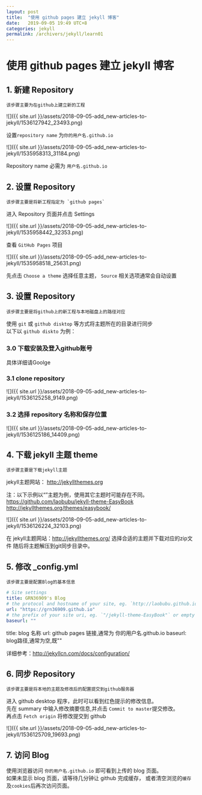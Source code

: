 ```yaml
---
layout: post
title:  "使用 github pages 建立 jekyll 博客"
date:   2019-09-05 19:49 UTC+8
categories: jekyll
permalink: /archivers/jekyll/learn01
---
```


# 使用 github pages 建立 jekyll 博客

## 1. 新建 Repository
    该步骤主要为在github上建立新的工程  

![]({{ site.url }}/assets/2018-09-05-add_new-articles-to-jekyll/1536127942_23493.png)

设置`repository name` 为`你的用户名.github.io`  

![]({{ site.url }}/assets/2018-09-05-add_new-articles-to-jekyll/1535958313_31184.png)

Repository name 必需为 `用户名.github.io`

## 2. 设置 Repository
    该步骤主要是将新工程指定为 `github pages`

进入 Repository 页面并点击 Settings  

![]({{ site.url }}/assets/2018-09-05-add_new-articles-to-jekyll/1535958442_32353.png)

查看 `GitHub Pages` 项目  

![]({{ site.url }}/assets/2018-09-05-add_new-articles-to-jekyll/1535958518_25631.png)

先点击 `Choose a theme` 选择任意主题，
`Source` 相关选项通常会自动设置

## 3. 设置 Repository
    该步骤主要是将github上的新工程与本地磁盘上的路径对应

使用 `git` 或 `github disktop` 等方式将主题所在的目录进行同步  
以下以 `github diskto` 为例：

### 3.0 下载安装及登入github账号
具体详细请Goolge

### 3.1 clone repository
![]({{ site.url }}/assets/2018-09-05-add_new-articles-to-jekyll/1536125258_9149.png)

### 3.2 选择 repository 名称和保存位置

![]({{ site.url }}/assets/2018-09-05-add_new-articles-to-jekyll/1536125186_14409.png)

## 4. 下载 jekyll 主题 theme
    该步骤主要是下载jekyll主题

jekyll主题网站：
http://jekyllthemes.org  


注：以下示例以“”主题为例，使用其它主题时可能存在不同。  
https://github.com/laobubu/jekyll-theme-EasyBook  
http://jekyllthemes.org/themes/easybook/  

![]({{ site.url }}/assets/2018-09-05-add_new-articles-to-jekyll/1536126224_32103.png)

在 jekyll主题网站：http://jekyllthemes.org/ 选择合适的主题并下载对应的zip文件
随后将主题解压到git同步目录中。


## 5. 修改 _config.yml
    该步骤主要是配置Blog的基本信息

```yml
# Site settings
title: GRN36909's Blog
# the protocol and hostname of your site, eg. `http://laobubu.github.io`
url: "https://grn36909.github.io"
# the prefix of your site uri, eg. `"/jekyll-theme-EasyBook"` or empty string `""`
baseurl: ""
```

title: blog 名称
url: github pages 链接,通常为 你的用户名.github.io
baseurl: blog路径,通常为空,既""

详细参考：http://jekyllcn.com/docs/configuration/  

## 6. 同步 Repository
    该步骤主要是将本地的主题及修改后的配置提交到github服务器  

进入 github desktop 程序，此时可以看到红色提示的修改信息。  
先在 summary 中输入修改摘要信息,并点击 `Commit to master`提交修改。  
再点击 `Fetch origin` 将修改提交到 github

![]({{ site.url }}/assets/2018-09-05-add_new-articles-to-jekyll/1536125709_19693.png)

## 7. 访问 Blog

使用浏览器访问 `你的用户名.github.io` 即可看到上传的 blog 页面。  
如果未显示 blog 页面，请等待几分钟让 github 完成缓存，
或者清空浏览的`缓存`及`cookies`后再次访问页面。
